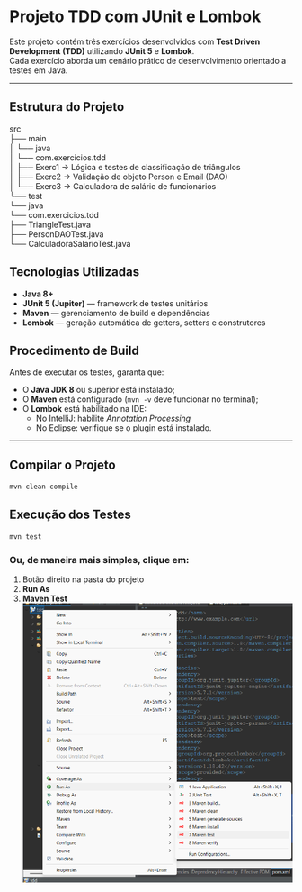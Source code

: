 # Projeto TDD com JUnit e Lombok

Este projeto contém três exercícios desenvolvidos com **Test Driven Development (TDD)** utilizando **JUnit 5** e **Lombok**.  
Cada exercício aborda um cenário prático de desenvolvimento orientado a testes em Java.

---

## Estrutura do Projeto

src <br/>
├── main <br/>
│ └── java <br/>
│ └── com.exercicios.tdd <br/>
│ ├── Exerc1 → Lógica e testes de classificação de triângulos <br/>
│ ├── Exerc2 → Validação de objeto Person e Email (DAO) <br/>
│ └── Exerc3 → Calculadora de salário de funcionários <br/>
└── test <br/>
└── java <br/>
└── com.exercicios.tdd <br/>
├── TriangleTest.java <br/>
├── PersonDAOTest.java <br/>
└── CalculadoraSalarioTest.java <br/>

## Tecnologias Utilizadas

- **Java 8+**
- **JUnit 5 (Jupiter)** — framework de testes unitários  
- **Maven** — gerenciamento de build e dependências  
- **Lombok** — geração automática de getters, setters e construtores  

## Procedimento de Build

Antes de executar os testes, garanta que:

- O **Java JDK 8** ou superior está instalado;
- O **Maven** está configurado (`mvn -v` deve funcionar no terminal);
- O **Lombok** está habilitado na IDE:  
  - No IntelliJ: habilite *Annotation Processing*  
  - No Eclipse: verifique se o plugin está instalado.

---

## Compilar o Projeto

```bash
mvn clean compile
```

## Execução dos Testes
```bash
mvn test
```

### Ou, de maneira mais simples, clique em:

1. Botão direito na pasta do projeto  
2. **Run As**  
3. **Maven Test** <br/>
![alt text](image.png)





